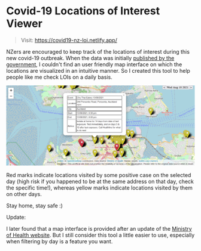# Covid-19 Locations of Interest Viewer

> Visit: https://covid19-nz-loi.netlify.app/

NZers are encouraged to keep track of the locations of interest during this new covid-19 outbreak. When the data was initially [published by the government](https://www.health.govt.nz/our-work/diseases-and-conditions/covid-19-novel-coronavirus/covid-19-health-advice-public/contact-tracing-covid-19/covid-19-contact-tracing-locations-interest/covid-19-contact-tracing-locations-interest-map), I couldn't find an user friendly map interface on which the locations are visualized in an intuitive manner. So I created this tool to help people like me check LOIs on a daily basis.

![screenshot](./screenshot.png)

Red marks indicate locations visited by some positive case on the selected day (high risk if you happened to be at the same address on that day, check the specific time!), whereas yellow marks indicate locations visited by them on other days.

Stay home, stay safe :)

Update:

I later found that a map interface is provided after an update of the [Ministry of Health website](https://www.health.govt.nz/our-work/diseases-and-conditions/covid-19-novel-coronavirus/covid-19-health-advice-public/contact-tracing-covid-19/covid-19-contact-tracing-locations-interest/covid-19-contact-tracing-locations-interest-map). But I still consider this tool a little easier to use, especially when filtering by day is a feature you want.